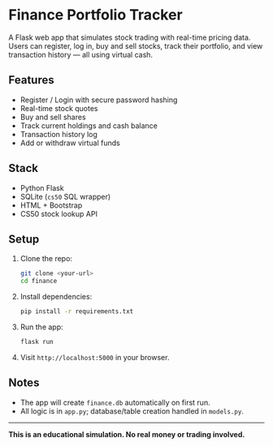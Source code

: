 # Finance Portfolio Tracker

A Flask web app that simulates stock trading with real-time pricing data. Users can register, log in, buy and sell stocks, track their portfolio, and view transaction history — all using virtual cash.

## Features

- Register / Login with secure password hashing
- Real-time stock quotes
- Buy and sell shares
- Track current holdings and cash balance
- Transaction history log
- Add or withdraw virtual funds

## Stack

- Python Flask
- SQLite (`cs50` SQL wrapper)
- HTML + Bootstrap
- CS50 stock lookup API

## Setup

1. Clone the repo:

   ```bash
   git clone <your-url>
   cd finance
   ```

2. Install dependencies:

   ```bash
   pip install -r requirements.txt
   ```

3. Run the app:

   ```bash
   flask run
   ```

4. Visit `http://localhost:5000` in your browser.

## Notes

- The app will create `finance.db` automatically on first run.
- All logic is in `app.py`; database/table creation handled in `models.py`.

---

**This is an educational simulation. No real money or trading involved.**
